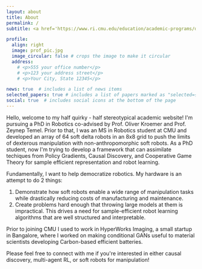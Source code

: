 ```yaml
---
layout: about
title: About
permalink: /
subtitle: <a href='https://www.ri.cmu.edu/education/academic-programs/doctoral-robotics-program/'>PhD in Robotics</a> @The Robotics Institute, CMU

profile:
  align: right
  image: prof_pic.jpg
  image_circular: false # crops the image to make it circular
  address: 
    # <p>555 your office number</p>
    # <p>123 your address street</p>
    # <p>Your City, State 12345</p>

news: true  # includes a list of news items
selected_papers: true # includes a list of papers marked as "selected={true}"
social: true  # includes social icons at the bottom of the page
---
```


Hello, welcome to my half quirky - half stereotypical academic website! I'm pursuing a PhD in Robotics co-advised by Prof. Oliver Kroemer and Prof. Zeynep Temel. Prior to that, I was an MS in Robotics student at CMU and developed an array of 64 soft delta robots in an 8x8 grid to push the limits of dexterous manipulation with non-anthropomorphic soft robots. As a PhD student, now I'm trying to develop a framework that can assimilate techiques from Policy Gradients, Causal Discovery, and Cooperative Game Theory for sample efficient representation and robot learning. 

Fundamentally, I want to help democratize robotics. My hardware is an attempt to do 2 things:
1. Demonstrate how soft robots enable a wide range of manipulation tasks while drastically reducing costs of manufacturing and maintenance. 
2. Create problems hard enough that throwing large models at them is impractical. This drives a need for sample-efficient robot learning algorithms that are well structured and interpretable. 

Prior to joining CMU I used to work in HyperWorks Imaging, a small startup in Bangalore, where I worked on making conditional GANs useful to material scientists developing Carbon-based efficient batteries.

Please feel free to connect with me if you're interested in either causal discovery, multi-agent RL, or soft robots for manipulation!